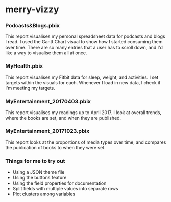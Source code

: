 # merry-vizzy
### Podcasts&Blogs.pbix
This report visualises my personal spreadsheet data for podcasts and blogs I read.
I used the Gantt Chart visual to show how I started consuming them over time. There are so many entries that a user has to scroll down, and I'd like a way to visualise them all at once. 


### MyHealth.pbix
This report visualises my Fitbit data for sleep, weight, and activities.
I set targets within the visuals for each. Whenever I load in new data, I check if I'm meeting my targets.


### MyEntertainment_20170403.pbix
This report visualises my readings up to April 2017. I look at overall trends, where the books are set, and when they are published.


### MyEntertainment_20171023.pbix
This report looks at the proportions of media types over time, and compares the publication of books to when they were set.


### Things for me to try out
- Using a JSON theme file
- Using the buttons feature
- Using the field properties for documentation
- Split fields with multiple values into separate rows
- Plot clusters among variables
